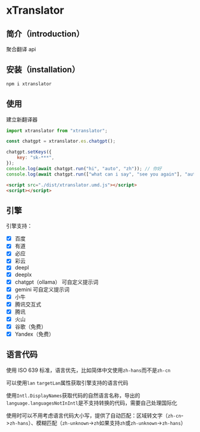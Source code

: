 # xTranslator

## 简介（introduction）

聚合翻译 api

## 安装（installation）

```bash
npm i xtranslator
```

## 使用

建立新翻译器

```js
import xtranslator from "xtranslator";

const chatgpt = xtranslator.es.chatgpt();

chatgpt.setKeys({
    key: "sk-***",
});
console.log(await chatgpt.run("hi", "auto", "zh")); // 你好
console.log(await chatgpt.run(["what can i say", "see you again"], "auto", "zh")); // ["我能说什么","再次见到你"]
```

```html
<script src="./dist/xtranslator.umd.js"></script>
<script></script>
```

## 引擎

引擎支持：

-   [x] 百度
-   [x] 有道
-   [x] 必应
-   [x] 彩云
-   [x] deepl
-   [x] deeplx
-   [x] chatgpt（ollama） 可自定义提示词
-   [x] gemini 可自定义提示词
-   [x] 小牛
-   [x] 腾讯交互式
-   [x] 腾讯
-   [x] 火山
-   [x] 谷歌（免费）
-   [x] Yandex（免费）

## 语言代码

使用 ISO 639 标准，语言优先，比如简体中文使用`zh-hans`而不是`zh-cn`

可以使用`lan` `targetLan`属性获取引擎支持的语言代码

使用`Intl.DisplayNames`获取代码的自然语言名称，导出的`language.languagesNotInIntl`是不支持转换的代码，需要自己处理国际化

使用时可以不用考虑语言代码大小写，提供了自动匹配：区域转文字（`zh-cn`->`zh-hans`）、模糊匹配（`zh-unknown`->`zh`如果支持`zh`或`zh-unknown`->`zh-hans`）
